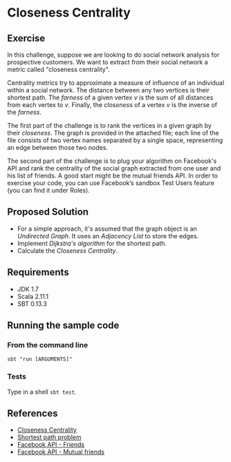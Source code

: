 # Closeness Centrality

## Exercise

In this challenge, suppose we are looking to do social network analysis
for prospective customers. We want to extract from their social network
a metric called "closeness centrality".

Centrality metrics try to approximate a measure of influence of an
individual within a social network. The distance between any two
vertices is their shortest path. The *farness* of a given vertex *v* is
the sum of all distances from each vertex to *v*. Finally, the
*closeness* of a vertex *v* is the inverse of the *farness*.

The first part of the challenge is to rank the vertices in a given graph
by their *closeness*. The graph is provided in the attached file; each
line of the file consists of two vertex names separated by a single
space, representing an edge between those two nodes.

The second part of the challenge is to plug your algorithm on Facebook's
API and rank the centrality of the social graph extracted from one user
and his list of friends. A good start might be the mutual friends API.
In order to exercise your code, you can use Facebook’s sandbox Test
Users feature (you can find it under Roles).

## Proposed Solution

* For a simple approach, it's assumed that the graph object is an
_Undirected Graph_. It uses an _Adjacency List_ to store the edges.
* Implement _Dijkstra's algorithm_ for the shortest path.
* Calculate the _Closeness Centrality_.

## Requirements

* JDK 1.7
* Scala 2.11.1
* SBT 0.13.3

## Running the sample code

### From the command line

`sbt "run [ARGUMENTS]"`

### Tests

Type in a shell `sbt test`.

## References

* [Closeness Centrality](http://en.wikipedia.org/wiki/Centrality#Closeness_centrality)
* [Shortest path problem](http://en.wikipedia.org/wiki/Shortest_path_problem)
* [Facebook API - Friends](https://developers.facebook.com/docs/graph-api/reference/v2.0/user/friends)
* [Facebook API - Mutual friends](https://developers.facebook.com/docs/graph-api/reference/v2.0/user.context/mutual_friends)
